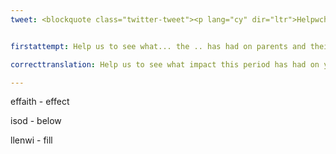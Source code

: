 ```yaml
---
tweet: <blockquote class="twitter-tweet"><p lang="cy" dir="ltr">Helpwch ni i weld pa effaith y mae&#39;r cyfnod hwn wedi ei gael arnoch chi rieni a&#39;ch plant. <br>Cliciwch ar y ddolen isod i lenwi&#39;r holiadur.<br>Diolch<br>​<a href="https://t.co/ZdCFMmhFvw">https://t.co/ZdCFMmhFvw</a></p>&mdash; Rhieni dros Addysg Gymraeg (@RhAG1) <a href="https://twitter.com/RhAG1/status/1276058597802287110?ref_src=twsrc%5Etfw">June 25, 2020</a></blockquote> <script async src="https://platform.twitter.com/widgets.js" charset="utf-8"></script>


firstattempt: Help us to see what... the .. has had on parents and their children. Click on the (link below ?) to ... Thankyou.

correcttranslation: Help us to see what impact this period has had on you parents and your children.  Click on the link below to complete the questionnaire. Thankyou.

---
```

effaith - effect

isod - below

llenwi - fill


